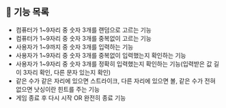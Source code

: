 ## 📙 기능 목록

- 컴퓨터가 1~9자리 중 숫자 3개를 랜덤으로 고르는 기능
- 컴퓨터가 1~9자리 중 숫자 3개를 중복없이 고르는 기능
- 사용자가 1~9까지 중 숫자 3개를 입력하는 기능
- 사용자가 1~9자리 중 숫자 3개를 중복없이 입력했는지 확인하는 기능
- 사용자가 1~9자리 중 숫자 3개를 정확히 입력했는지 확인하는 기능(입력받은 값 길이 3자리 확인, 다른 문자 있는지 확인)
- 같은 수가 같은 자리에 있으면 스트라이크, 다른 자리에 있으면 볼, 같은 수가 전혀 없으면 낫싱이란 힌트를 주는 기능
- 게임 종료 후 다시 시작 OR 완전히 종료 기능
